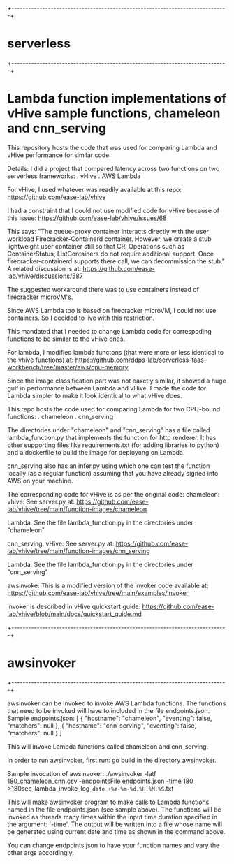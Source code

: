 
+-----------------------------------------------------------------------------+
# serverless
+-----------------------------------------------------------------------------+

# Lambda function implementations of vHive sample functions, chameleon and cnn_serving
This repository hosts the code that was used for comparing Lambda and vHive performance for similar code.

Details:
I did a project that compared latency across two functions on two serverless frameworks:
  . vHive 
  . AWS Lambda

For vHive, I used whatever was readily available at this repo:
https://github.com/ease-lab/vhive

I had a constraint that I could not use modified code for vHive because of this issue:
https://github.com/ease-lab/vhive/issues/68

This says: 
"The queue-proxy container interacts directly with the user workload Firecracker-Containerd container. However, we create a stub lightweight user container still so that CRI Operations such as ContainerStatus, ListContainers do not require additional support. Once firecracker-containerd supports there call, we can decommission the stub."
A related discussion is at:
https://github.com/ease-lab/vhive/discussions/587

The suggested workaround there was to use containers instead of firecracker microVM's.

Since AWS Lambda too is based on firecracker microVM, I could not use containers.
So I decided to live with this restriction.

This mandated that I needed to change Lambda code for correspoding functions to be similar to
the vHive ones.

For lambda, I modified lambda functons (that were more or less identical to the vhive 
functions) at:
https://github.com/ddps-lab/serverless-faas-workbench/tree/master/aws/cpu-memory

Since the image classification part was not eaxctly similar, it showed a huge gulf in performance
between Lambda and vHive. I made the code for Lambda simpler to make it look identical to what
vHive does.

This repo hosts the code used for comparing Lambda for two CPU-bound functions:
  . chameleon
  . cnn_serving
  
The directories under "chameleon" and "cnn_serving" has a file called lambda_function.py that implements the function
for http renderer. It has other supporting files like requirements.txt (for adding libraries to python)
and a dockerfile to build the image for deployong on Lambda.

cnn_serving also has an infer.py using which one can test the function locally (as a regular function) assuming that
you have already signed into AWS on your machine.


The corresponding code for vHive is as per the original code:
chameleon:
vhive:
See server.py at:
https://github.com/ease-lab/vhive/tree/main/function-images/chameleon 

Lambda: 
See the file lambda_function.py in the directories under "chameleon"

cnn_serving:
vHive:
See server.py at:
https://github.com/ease-lab/vhive/tree/main/function-images/cnn_serving

Lambda:
See the file lambda_function.py in the directories under "cnn_serving"


awsinvoke:
This is a modified version of the invoker code available at:
https://github.com/ease-lab/vhive/tree/main/examples/invoker

invoker is described in vHive quickstart guide:
https://github.com/ease-lab/vhive/blob/main/docs/quickstart_guide.md

+-----------------------------------------------------------------------------+
# awsinvoker
+-----------------------------------------------------------------------------+

awsinvoker can be invoked to invoke AWS Lambda functions.
The functions that need to be invoked will have to included in the file endpoints.json.
Sample endpoints.json:
[
	{
		"hostname": "chameleon",
		"eventing": false,
		"matchers": null
	},
  {
		"hostname": "cnn_serving",
		"eventing": false,
		"matchers": null
	}
]

This will invoke Lambda functions called chameleon and cnn_serving.

In order to run awsinvoker, first run:
go build
in the directory awsinvoker.

Sample invocation of awsinvoker:
./awsinvoker -latf 180_chameleon_cnn.csv -endpointsFile endpoints.json -time 180 >180sec_lambda_invoke_log_`date +%Y-%m-%d.%H.%M.%S`.txt

This will make awsinvoker program to make calls to Lambda functions named in the file endpoints.json (see sample above).
The functions will be invoked as threads many times within the input time duration specified in the argument: '-time'.
The output will be written into a file whose name will be generated using current date and time as shown in the command above.

You can change endpoints.json to have your function names and vary the other args accordingly.
